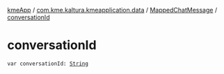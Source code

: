 [kmeApp](../../index.md) / [com.kme.kaltura.kmeapplication.data](../index.md) / [MappedChatMessage](index.md) / [conversationId](./conversation-id.md)

# conversationId

`var conversationId: `[`String`](https://kotlinlang.org/api/latest/jvm/stdlib/kotlin/-string/index.html)